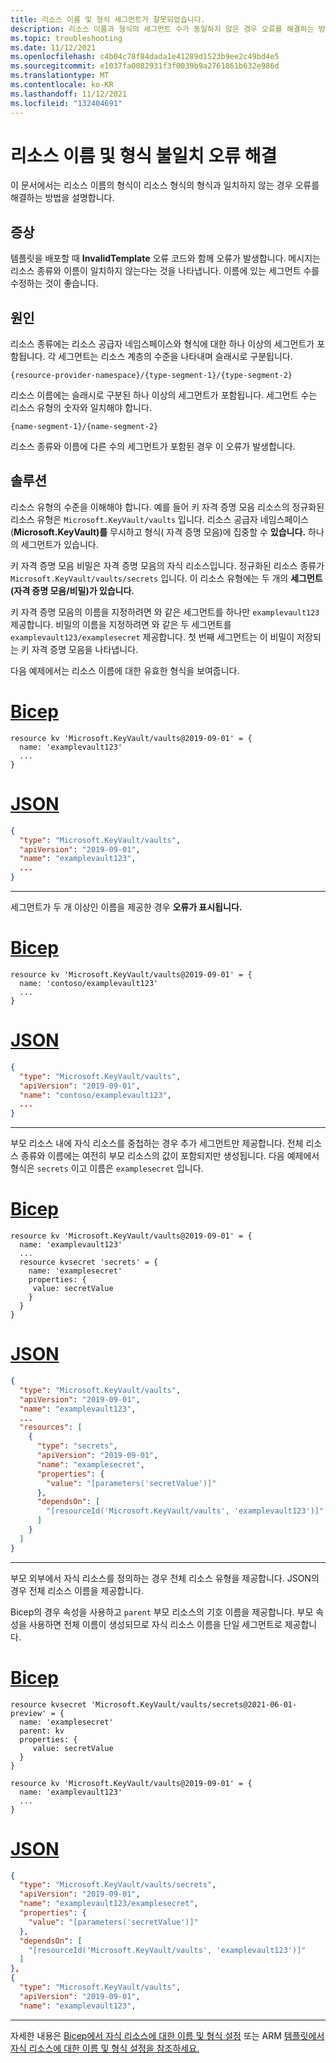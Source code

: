 ```yaml
---
title: 리소스 이름 및 형식 세그먼트가 잘못되었습니다.
description: 리소스 이름과 형식의 세그먼트 수가 동일하지 않은 경우 오류를 해결하는 방법을 설명합니다.
ms.topic: troubleshooting
ms.date: 11/12/2021
ms.openlocfilehash: c4b04c78f84dada1e41289d1523b9ee2c49bd4e5
ms.sourcegitcommit: e1037fa0082931f3f0039b9a2761861b632e986d
ms.translationtype: MT
ms.contentlocale: ko-KR
ms.lasthandoff: 11/12/2021
ms.locfileid: "132404691"
---
```

# <a name="resolve-errors-for-resource-name-and-type-mismatch"></a>리소스 이름 및 형식 불일치 오류 해결

이 문서에서는 리소스 이름의 형식이 리소스 형식의 형식과 일치하지 않는 경우 오류를 해결하는 방법을 설명합니다.

## <a name="symptom"></a>증상

템플릿을 배포할 때 **InvalidTemplate** 오류 코드와 함께 오류가 발생합니다. 메시지는 리소스 종류와 이름이 일치하지 않는다는 것을 나타냅니다. 이름에 있는 세그먼트 수를 수정하는 것이 좋습니다.

## <a name="cause"></a>원인

리소스 종류에는 리소스 공급자 네임스페이스와 형식에 대한 하나 이상의 세그먼트가 포함됩니다. 각 세그먼트는 리소스 계층의 수준을 나타내며 슬래시로 구분됩니다.

```
{resource-provider-namespace}/{type-segment-1}/{type-segment-2}
```

리소스 이름에는 슬래시로 구분된 하나 이상의 세그먼트가 포함됩니다. 세그먼트 수는 리소스 유형의 숫자와 일치해야 합니다.

```
{name-segment-1}/{name-segment-2}
```

리소스 종류와 이름에 다른 수의 세그먼트가 포함된 경우 이 오류가 발생합니다.

## <a name="solution"></a>솔루션

리소스 유형의 수준을 이해해야 합니다. 예를 들어 키 자격 증명 모음 리소스의 정규화된 리소스 유형은 `Microsoft.KeyVault/vaults` 입니다. 리소스 공급자 네임스페이스(**Microsoft.KeyVault)를** 무시하고 형식( 자격 증명 모음)에 집중할 수 **있습니다.** 하나의 세그먼트가 있습니다.

키 자격 증명 모음 비밀은 자격 증명 모음의 자식 리소스입니다. 정규화된 리소스 종류가 `Microsoft.KeyVault/vaults/secrets` 입니다. 이 리소스 유형에는 두 개의 **세그먼트(자격 증명 모음/비밀)가 있습니다.**

키 자격 증명 모음의 이름을 지정하려면 와 같은 세그먼트를 하나만 `examplevault123` 제공합니다. 비밀의 이름을 지정하려면 와 같은 두 세그먼트를 `examplevault123/examplesecret` 제공합니다. 첫 번째 세그먼트는 이 비밀이 저장되는 키 자격 증명 모음을 나타냅니다.

다음 예제에서는 리소스 이름에 대한 유효한 형식을 보여줍니다.

# <a name="bicep"></a>[Bicep](#tab/bicep)

```bicep
resource kv 'Microsoft.KeyVault/vaults@2019-09-01' = {
  name: 'examplevault123'
  ...
}
```

# <a name="json"></a>[JSON](#tab/json)

```json
{
  "type": "Microsoft.KeyVault/vaults",
  "apiVersion": "2019-09-01",
  "name": "examplevault123",
  ...
}
```

---

세그먼트가 두 개 이상인 이름을 제공한 경우 **오류가 표시됩니다.**

# <a name="bicep"></a>[Bicep](#tab/bicep)

```bicep
resource kv 'Microsoft.KeyVault/vaults@2019-09-01' = {
  name: 'contoso/examplevault123'
  ...
}
```

# <a name="json"></a>[JSON](#tab/json)

```json
{
  "type": "Microsoft.KeyVault/vaults",
  "apiVersion": "2019-09-01",
  "name": "contoso/examplevault123",
  ...
}
```

---

부모 리소스 내에 자식 리소스를 중첩하는 경우 추가 세그먼트만 제공합니다. 전체 리소스 종류와 이름에는 여전히 부모 리소스의 값이 포함되지만 생성됩니다. 다음 예제에서 형식은 `secrets` 이고 이름은 `examplesecret` 입니다.

# <a name="bicep"></a>[Bicep](#tab/bicep)

```bicep
resource kv 'Microsoft.KeyVault/vaults@2019-09-01' = {
  name: 'examplevault123'
  ...
  resource kvsecret 'secrets' = {
    name: 'examplesecret'
    properties: {
     value: secretValue
    }
  }
}
```

# <a name="json"></a>[JSON](#tab/json)

```json
{
  "type": "Microsoft.KeyVault/vaults",
  "apiVersion": "2019-09-01",
  "name": "examplevault123",
  ...
  "resources": [
    {
      "type": "secrets",
      "apiVersion": "2019-09-01",
      "name": "examplesecret",
      "properties": {
        "value": "[parameters('secretValue')]"
      },
      "dependsOn": [
        "[resourceId('Microsoft.KeyVault/vaults', 'examplevault123')]"
      ]
    }
  ]
}
```

---

부모 외부에서 자식 리소스를 정의하는 경우 전체 리소스 유형을 제공합니다. JSON의 경우 전체 리소스 이름을 제공합니다.

Bicep의 경우 속성을 사용하고 `parent` 부모 리소스의 기호 이름을 제공합니다. 부모 속성을 사용하면 전체 이름이 생성되므로 자식 리소스 이름을 단일 세그먼트로 제공합니다.

# <a name="bicep"></a>[Bicep](#tab/bicep)

```bicep
resource kvsecret 'Microsoft.KeyVault/vaults/secrets@2021-06-01-preview' = {
  name: 'examplesecret'
  parent: kv
  properties: {
     value: secretValue
  }
}

resource kv 'Microsoft.KeyVault/vaults@2019-09-01' = {
  name: 'examplevault123'
  ...
}
```

# <a name="json"></a>[JSON](#tab/json)

```json
{
  "type": "Microsoft.KeyVault/vaults/secrets",
  "apiVersion": "2019-09-01",
  "name": "examplevault123/examplesecret",
  "properties": {
    "value": "[parameters('secretValue')]"
  },
  "dependsOn": [
    "[resourceId('Microsoft.KeyVault/vaults', 'examplevault123')]"
  ]
},
{
  "type": "Microsoft.KeyVault/vaults",
  "apiVersion": "2019-09-01",
  "name": "examplevault123",
```

---

자세한 내용은 [Bicep에서 자식 리소스에 대한 이름 및 형식 설정](../bicep/child-resource-name-type.md) 또는 ARM [템플릿에서 자식 리소스에 대한 이름 및 형식 설정을 참조하세요.](../templates/child-resource-name-type.md)
